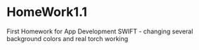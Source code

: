 # HomeWork1.1
First Homework for App Development SWIFT - changing several background colors and real torch working
